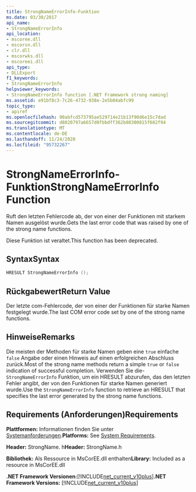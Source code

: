 ```yaml
---
title: StrongNameErrorInfo-Funktion
ms.date: 03/30/2017
api_name:
- StrongNameErrorInfo
api_location:
- mscoree.dll
- mscorsn.dll
- clr.dll
- mscorwks.dll
- mscoreei.dll
api_type:
- DLLExport
f1_keywords:
- StrongNameErrorInfo
helpviewer_keywords:
- StrongNameErrorInfo function [.NET Framework strong naming]
ms.assetid: e91bf8c3-7c26-4732-938e-2e5b04abfc99
topic_type:
- apiref
ms.openlocfilehash: 90abfcd573795ae529714e21b13f90d6e15c7dad
ms.sourcegitcommit: d8020797a6657d0fbbdff362b80300815f682f94
ms.translationtype: MT
ms.contentlocale: de-DE
ms.lasthandoff: 11/24/2020
ms.locfileid: "95732267"
---
```

# <a name="strongnameerrorinfo-function"></a><span data-ttu-id="88585-102">StrongNameErrorInfo-Funktion</span><span class="sxs-lookup"><span data-stu-id="88585-102">StrongNameErrorInfo Function</span></span>

<span data-ttu-id="88585-103">Ruft den letzten Fehlercode ab, der von einer der Funktionen mit starkem Namen ausgelöst wurde.</span><span class="sxs-lookup"><span data-stu-id="88585-103">Gets the last error code that was raised by one of the strong name functions.</span></span>  
  
 <span data-ttu-id="88585-104">Diese Funktion ist veraltet.</span><span class="sxs-lookup"><span data-stu-id="88585-104">This function has been deprecated.</span></span>  
  
## <a name="syntax"></a><span data-ttu-id="88585-105">Syntax</span><span class="sxs-lookup"><span data-stu-id="88585-105">Syntax</span></span>  
  
```cpp  
HRESULT StrongNameErrorInfo ();
```  
  
## <a name="return-value"></a><span data-ttu-id="88585-106">Rückgabewert</span><span class="sxs-lookup"><span data-stu-id="88585-106">Return Value</span></span>  

 <span data-ttu-id="88585-107">Der letzte com-Fehlercode, der von einer der Funktionen für starke Namen festgelegt wurde.</span><span class="sxs-lookup"><span data-stu-id="88585-107">The last COM error code set by one of the strong name functions.</span></span>  
  
## <a name="remarks"></a><span data-ttu-id="88585-108">Hinweise</span><span class="sxs-lookup"><span data-stu-id="88585-108">Remarks</span></span>  

 <span data-ttu-id="88585-109">Die meisten der Methoden für starke Namen geben eine `true` einfache `false` Angabe oder einen Hinweis auf einen erfolgreichen Abschluss zurück.</span><span class="sxs-lookup"><span data-stu-id="88585-109">Most of the strong name methods return a simple `true` or `false` indication of successful completion.</span></span> <span data-ttu-id="88585-110">Verwenden Sie die- `StrongNameErrorInfo` Funktion, um ein HRESULT abzurufen, das den letzten Fehler angibt, der von den Funktionen für starke Namen generiert wurde.</span><span class="sxs-lookup"><span data-stu-id="88585-110">Use the `StrongNameErrorInfo` function to retrieve an HRESULT that specifies the last error generated by the strong name functions.</span></span>  
  
## <a name="requirements"></a><span data-ttu-id="88585-111">Requirements (Anforderungen)</span><span class="sxs-lookup"><span data-stu-id="88585-111">Requirements</span></span>  

 <span data-ttu-id="88585-112">**Plattformen:** Informationen finden Sie unter [Systemanforderungen](../../get-started/system-requirements.md).</span><span class="sxs-lookup"><span data-stu-id="88585-112">**Platforms:** See [System Requirements](../../get-started/system-requirements.md).</span></span>  
  
 <span data-ttu-id="88585-113">**Header:** StrongName. h</span><span class="sxs-lookup"><span data-stu-id="88585-113">**Header:** StrongName.h</span></span>  
  
 <span data-ttu-id="88585-114">**Bibliothek:** Als Ressource in MsCorEE.dll enthalten</span><span class="sxs-lookup"><span data-stu-id="88585-114">**Library:** Included as a resource in MsCorEE.dll</span></span>  
  
 <span data-ttu-id="88585-115">**.NET Framework Versionen:**[!INCLUDE[net_current_v10plus](../../../../includes/net-current-v10plus-md.md)]</span><span class="sxs-lookup"><span data-stu-id="88585-115">**.NET Framework Versions:** [!INCLUDE[net_current_v10plus](../../../../includes/net-current-v10plus-md.md)]</span></span>  
